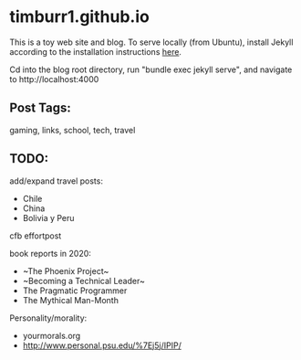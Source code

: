 # timburr1.github.io
This is a toy web site and blog. To serve locally (from Ubuntu), install Jekyll according to the installation instructions [here](https://jekyllrb.com/docs/).  

Cd into the blog root directory, run "bundle exec jekyll serve", and navigate to http://localhost:4000  

## Post Tags:
gaming, links, school, tech, travel  

## TODO:
add/expand travel posts:  
* Chile  
* China  
* Bolivia y Peru  

cfb effortpost  

book reports in 2020:  
* ~The Phoenix Project~
* ~Becoming a Technical Leader~  
* The Pragmatic Programmer  
* The Mythical Man-Month  

Personality/morality:  
* yourmorals.org
* http://www.personal.psu.edu/%7Ej5j/IPIP/
